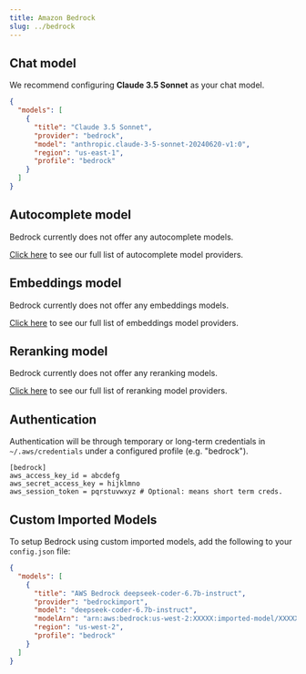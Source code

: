 ```yaml
---
title: Amazon Bedrock
slug: ../bedrock
---
```


## Chat model

We recommend configuring **Claude 3.5 Sonnet** as your chat model.

```json title="config.json"
{
  "models": [
    {
      "title": "Claude 3.5 Sonnet",
      "provider": "bedrock",
      "model": "anthropic.claude-3-5-sonnet-20240620-v1:0",
      "region": "us-east-1",
      "profile": "bedrock"
    }
  ]
}
```

## Autocomplete model

Bedrock currently does not offer any autocomplete models.

[Click here](../../model-types/autocomplete.md) to see our full list of autocomplete model providers.

## Embeddings model

Bedrock currently does not offer any embeddings models.

[Click here](../../model-types/embeddings.md) to see our full list of embeddings model providers.

## Reranking model

Bedrock currently does not offer any reranking models.

[Click here](../../model-types/reranking.md) to see our full list of reranking model providers.

## Authentication

Authentication will be through temporary or long-term credentials in
`~/.aws/credentials` under a configured profile (e.g. "bedrock").

```title="~/.aws/credentials
[bedrock]
aws_access_key_id = abcdefg
aws_secret_access_key = hijklmno
aws_session_token = pqrstuvwxyz # Optional: means short term creds.
```

## Custom Imported Models

To setup Bedrock using custom imported models, add the following to your `config.json` file:

```json title="config.json"
{
  "models": [
    {
      "title": "AWS Bedrock deepseek-coder-6.7b-instruct",
      "provider": "bedrockimport",
      "model": "deepseek-coder-6.7b-instruct",
      "modelArn": "arn:aws:bedrock:us-west-2:XXXXX:imported-model/XXXXXX",
      "region": "us-west-2",
      "profile": "bedrock"
    }
  ]
}
```
